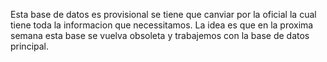 Esta base de datos es provisional se tiene que canviar por la oficial la cual tiene toda la informacion que necessitamos. La idea es que en la proxima semana esta base se vuelva obsoleta y trabajemos con la base de datos principal.
